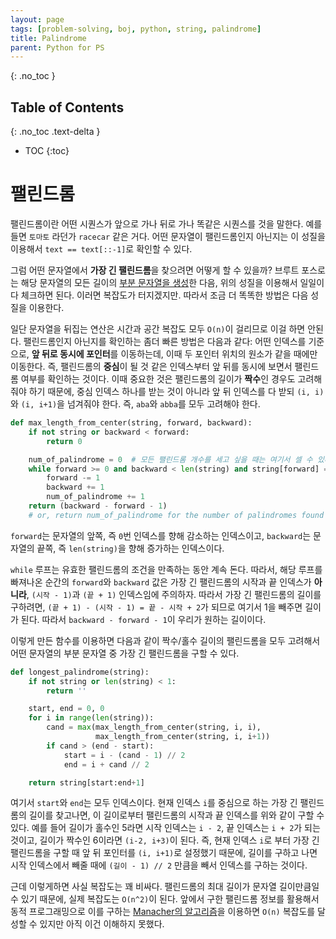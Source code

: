 ```yaml
---
layout: page
tags: [problem-solving, boj, python, string, palindrome]
title: Palindrome
parent: Python for PS
---
```


{: .no_toc }
## Table of Contents
{: .no_toc .text-delta }
- TOC
{:toc}

# 팰린드롬

 팰린드롬이란 어떤 시퀀스가 앞으로 가나 뒤로 가나 똑같은 시퀀스를 것을
 말한다. 예를 들면 `토마토` 라던가 `racecar` 같은 거다. 어떤 문자열이
 팰린드롬인지 아닌지는 이 성질을 이용해서 `text == text[::-1]`로
 확인할 수 있다.

 그럼 어떤 문자열에서 **가장 긴 팰린드롬**을 찾으려면 어떻게 할 수
 있을까? 브루트 포스로는 해당 문자열의 모든 길이의 [부분 문자열을
 생성](/python/short-tips#어떤-문자열의-길이-k인-모든-부분-문자열-생성하기)한
 다음, 위의 성질을 이용해서 일일이 다 체크하면 된다. 이러면 복잡도가
 터지겠지만. 따라서 조금 더 똑똑한 방법은 다음 성질을 이용한다.

 일단 문자열을 뒤집는 연산은 시간과 공간 복잡도 모두 `O(n)`이 걸리므로
 이걸 하면 안된다. 팰린드롬인지 아닌지를 확인하는 좀더 빠른 방법은
 다음과 같다: 어떤 인덱스를 기준으로, **앞 뒤로 동시에 포인터**를
 이동하는데, 이때 두 포인터 위치의 원소가 같을 때에만 이동한다. 즉,
 팰린드롬의 **중심**이 될 것 같은 인덱스부터 앞 뒤를 동시에 보면서
 팰린드롬 여부를 확인하는 것이다. 이때 중요한 것은 팰린드롬의 길이가
 **짝수**인 경우도 고려해줘야 하기 때문에, 중심 인덱스 하나를 받는
 것이 아니라 앞 뒤 인덱스를 다 받되 `(i, i)`와 `(i, i+1)`을 넘겨줘야
 한다. 즉, `aba`와 `abba`를 모두 고려해야 한다.

``` python
def max_length_from_center(string, forward, backward):
    if not string or backward < forward:
        return 0

    num_of_palindrome = 0  # 모든 팰린드롬 개수를 세고 싶을 때는 여기서 셀 수 있다.
    while forward >= 0 and backward < len(string) and string[forward] == string[backward]:
        forward -= 1
        backward += 1
        num_of_palindrome += 1
    return (backward - forward - 1)
    # or, return num_of_palindrome for the number of palindromes found
```

 `forward`는 문자열의 앞쪽, 즉 `0`번 인덱스를 향해 감소하는
 인덱스이고, `backward`는 문자열의 끝쪽, 즉 `len(string)`을 향해
 증가하는 인덱스이다.

 `while` 루프는 유효한 팰린드롬의 조건을 만족하는 동안 계속
 돈다. 따라서, 해당 루프를 빠져나온 순간의 `forward`와 `backward` 값은
 가장 긴 팰린드롬의 시작과 끝 인덱스가 **아니라**, `(시작 - 1)`과
 `(끝 + 1)` 인덱스임에 주의하자. 따라서 가장 긴 팰린드롬의 길이를
 구하려면, `(끝 + 1) - (시작 - 1) = 끝 - 시작 + 2`가 되므로 여기서 1을
 빼주면 길이가 된다. 따라서 `backward - forward - 1`이 우리가 원하는
 길이이다.

 이렇게 만든 함수를 이용하면 다음과 같이 짝수/홀수 길이의 팰린드롬을
 모두 고려해서 어떤 문자열의 부분 문자열 중 가장 긴 팰린드롬을 구할 수
 있다.

```python
def longest_palindrome(string):
    if not string or len(string) < 1:
        return ''

    start, end = 0, 0
    for i in range(len(string)):
        cand = max(max_length_from_center(string, i, i),
                   max_length_from_center(string, i, i+1))
        if cand > (end - start):
            start = i - (cand - 1) // 2
            end = i + cand // 2

    return string[start:end+1]
```

 여기서 `start`와 `end`는 모두 인덱스이다. 현재 인덱스 `i`를 중심으로
 하는 가장 긴 팰린드롬의 길이를 찾고나면, 이 길이로부터 팰린드롬의
 시작과 끝 인덱스를 위와 같이 구할 수 있다. 예를 들어 길이가 홀수인
 5라면 시작 인덱스는 `i - 2`, 끝 인덱스는 `i + 2`가 되는 것이고,
 길이가 짝수인 6이라면 `(i-2, i+3)`이 된다. 즉, 현재 인덱스 `i`로 부터
 가장 긴 팰린드롬을 구할 때 앞 뒤 포인터를 `(i, i+1)`로 설정했기
 때문에, 길이를 구하고 나면 시작 인덱스에서 빼줄 때에 `(길이 - 1) //
 2` 만큼을 빼서 인덱스를 구하는 것이다.

 근데 이렇게하면 사실 복잡도는 꽤 비싸다. 팰린드롬의 최대 길이가
 문자열 길이만큼일 수 있기 때문에, 실제 복잡도는 `O(n^2)`이
 된다. 앞에서 구한 팰린드롬 정보를 활용해서 동적 프로그래밍으로 이를
 구하는 [Manacher의
 알고리즘](https://en.wikipedia.org/wiki/Longest_palindromic_substring#Manacher's_algorithm)을
 이용하면 `O(n)` 복잡도를 달성할 수 있지만 아직 이건 이해하지 못했다.
